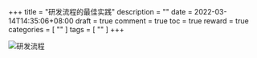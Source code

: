 +++
title = "研发流程的最佳实践"
description = ""
date = 2022-03-14T14:35:06+08:00
draft = true
comment = true
toc = true
reward = true
categories = [
  ""
]
tags = [
  ""
]
+++

<!--more-->
![研发流程](https://raw.githubusercontent.com/r2ysblog/pic/main/uPic/20220314145451研发流程.png)
